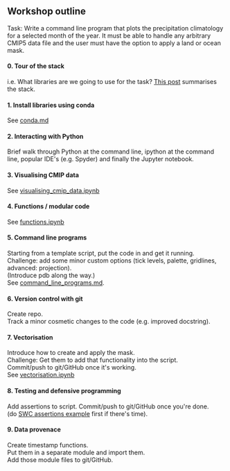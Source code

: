 ## Workshop outline

Task: Write a command line program that plots the precipitation climatology for a selected month of the year. It must be able to handle any arbitrary CMIP5 data file and the user must have the option to apply a land or ocean mask.

#### 0. Tour of the stack

i.e. What libraries are we going to use for the task? [This post](https://drclimate.wordpress.com/2016/10/04/the-weatherclimate-python-stack/) summarises the stack.

#### 1. Install libraries using conda

See [conda.md](https://github.com/DamienIrving/teaching/blob/master/amos-icshmo/conda.md)

#### 2. Interacting with Python

Brief walk through Python at the command line, ipython at the command line, popular IDE's (e.g. Spyder) and finally the Jupyter notebook.

#### 3. Visualising CMIP data

See [visualising_cmip_data.ipynb](https://github.com/DamienIrving/teaching/blob/master/amos-icshmo/visualising_cmip_data.ipynb)

#### 4. Functions / modular code

See [functions.ipynb](https://github.com/DamienIrving/teaching/blob/master/amos-icshmo/functions.ipynb)

#### 5. Command line programs

Starting from a template script, put the code in and get it running.  
Challenge: add some minor custom options (tick levels, palette, gridlines, advanced: projection).  
(Introduce pdb along the way.)  
See [command_line_programs.md](https://github.com/DamienIrving/teaching/blob/master/amos-icshmo/command_line_programs.md).  

#### 6. Version control with git

Create repo.  
Track a minor cosmetic changes to the code (e.g. improved docstring).  

#### 7. Vectorisation

Introduce how to create and apply the mask.  
Challenge: Get them to add that functionality into the script.  
Commit/push to git/GitHub once it's working.  
See [vectorisation.ipynb](https://github.com/DamienIrving/teaching/blob/master/amos-icshmo/vectorisation.ipynb)

#### 8. Testing and defensive programming

Add assertions to script. Commit/push to git/GitHub once you're done.   
(do [SWC assertions example](http://swcarpentry.github.io/python-novice-inflammation/08-defensive/) first if there's time).

#### 9. Data provenace

Create timestamp functions.  
Put them in a separate module and import them.  
Add those module files to git/GitHub.  
